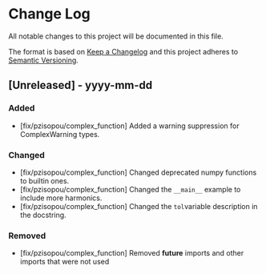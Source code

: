 # Change Log
All notable changes to this project will be documented in this file.
 
The format is based on [Keep a Changelog](http://keepachangelog.com/)
and this project adheres to [Semantic Versioning](http://semver.org/).
 
## [Unreleased] - yyyy-mm-dd

### Added
- [fix/pzisopou/complex_function] Added a warning suppression for ComplexWarning types.
 
### Changed
- [fix/pzisopou/complex_function] Changed deprecated numpy functions to builtin ones.
- [fix/pzisopou/complex_function] Changed the `__main__` example to include more harmonics.
- [fix/pzisopou/complex_function] Changed the `tol`variable description in the docstring.
### Removed
- [fix/pzisopou/complex_function] Removed __future__ imports and other imports that were not used

